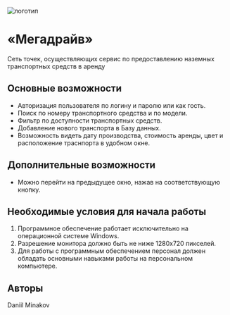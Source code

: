 ![логотип](https://user-images.githubusercontent.com/124777855/227703315-c7466943-efbd-4317-bb0d-c2d71bb89fd7.png)
# «Мегадрайв»
Сеть точек, осуществляющих сервис по предоставлению наземных транспортных средств в аренду

## Основные возможности
* Авторизация пользователя по логину и паролю или как гость.
* Поиск по номеру транспортного средства и по модели.
* Фильтр по доступности транспортных средств.
* Добавление нового транспорта в Базу данных.
* Возможность видеть дату производства, стоимость аренды, цвет и расположение траснпорта в удобном окне.
  
## Дополнительные возможности
* Можно перейти на предыдущее окно, нажав на соответствующую кнопку.

## Необходимые условия для начала работы
1. Программное обеспечение работает исключительно на операционной системе Windows.
2. Разрешение монитора должно быть не ниже 1280x720 пикселей.
3. Для работы с программным обеспечением персонал должен обладать основными навыками работы на персональном компьютере.
   
## Авторы
Daniil Minakov
